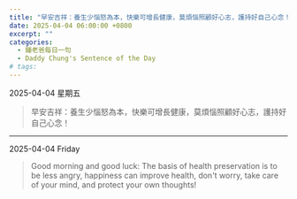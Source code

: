 ```yaml
---
title: "早安吉祥：養生少惱怒為本，快樂可增長健康，莫煩惱照顧好心志，護持好自己心念！ <br> Good morning and good luck: The basis of health preservation is to be less angry, happiness can improve health, don't worry, take care of your mind, and protect your own thoughts!"
date: 2025-04-04 06:00:00 +0800
excerpt: ""
categories:
  - 鍾老爸每日一句
  - Daddy Chung's Sentence of the Day
# tags:
---
```


2025-04-04 星期五

> 早安吉祥：養生少惱怒為本，快樂可增長健康，莫煩惱照顧好心志，護持好自己心念！

---

2025-04-04 Friday

> Good morning and good luck: The basis of health preservation is to be less angry, happiness can improve health, don't worry, take care of your mind, and protect your own thoughts!
